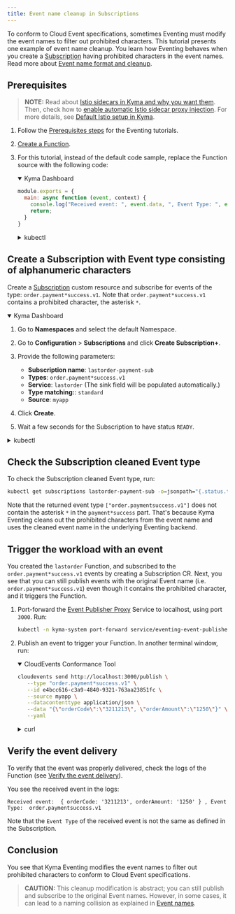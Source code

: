 ```yaml
---
title: Event name cleanup in Subscriptions
---
```


To conform to Cloud Event specifications, sometimes Eventing must modify the event names to filter out prohibited characters. This tutorial presents one example of event name cleanup.
You learn how Eventing behaves when you create a [Subscription](../../05-technical-reference/00-custom-resources/evnt-01-subscription.md) having prohibited characters in the event names. Read more about [Event name format and cleanup](../../05-technical-reference/evnt-01-event-names.md).

## Prerequisites

>**NOTE:** Read about [Istio sidecars in Kyma and why you want them](https://kyma-project.io/#/istio/user/00-overview/00-30-overview-istio-sidecars). Then, check how to [enable automatic Istio sidecar proxy injection](https://kyma-project.io/#/istio/user/02-operation-guides/operations/02-20-enable-sidecar-injection). For more details, see [Default Istio setup in Kyma](https://kyma-project.io/#/istio/user/00-overview/00-40-overview-istio-setup).

1. Follow the [Prerequisites steps](./) for the Eventing tutorials.
2. [Create a Function](../../02-get-started/04-trigger-workload-with-event.md#create-a-function).
3. For this tutorial, instead of the default code sample, replace the Function source with the following code:

   <div tabs name="Deploy a Function" group="create-workload">
     <details open>
     <summary label="Kyma Dashboard">
     Kyma Dashboard
     </summary>

   ```js
   module.exports = {
     main: async function (event, context) {
       console.log("Received event: ", event.data, ", Event Type: ", event.extensions.request.headers['ce-type']);
       return;
     } 
   }
   ```
       
     </details>
     <details>
     <summary label="kubectl">
     kubectl
     </summary>
   
   ```bash
   cat <<EOF | kubectl apply -f -
   apiVersion: serverless.kyma-project.io/v1alpha2
   kind: Function
   metadata:
     name: lastorder
     namespace: default
   spec:
     replicas: 1
     resourceConfiguration:
       function:
         profile: S
       build:
         profile: local-dev
     runtime: nodejs18
     source:
       inline:
         source: |-
           module.exports = {
             main: async function (event, context) {
               console.log("Received event: ", event.data, ", Event Type: ", event.extensions.request.headers['ce-type']);
               return;
             }
           }
   EOF
   ```

     </details>
   </div>

## Create a Subscription with Event type consisting of alphanumeric characters

Create a [Subscription](../../05-technical-reference/00-custom-resources/evnt-01-subscription.md) custom resource and subscribe for events of the type: `order.payment*success.v1`. Note that `order.payment*success.v1` contains a prohibited character, the asterisk `*`.

<div tabs name="Create a Subscription" group="create-subscription">
  <details open>
  <summary label="Kyma Dashboard">
  Kyma Dashboard
  </summary>

1. Go to **Namespaces** and select the default Namespace.
2. Go to **Configuration** > **Subscriptions** and click **Create Subscription+**.
3. Provide the following parameters:
   - **Subscription name**: `lastorder-payment-sub`
   - **Types**: `order.payment*success.v1`
   - **Service**: `lastorder` (The sink field will be populated automatically.)
   - **Type matching:**: `standard`
   - **Source**: `myapp`

4. Click **Create**.
5. Wait a few seconds for the Subscription to have status `READY`.

  </details>
  <details>
  <summary label="kubectl">
  kubectl
  </summary>

Run:
```bash
cat <<EOF | kubectl apply -f -
   apiVersion: eventing.kyma-project.io/v1alpha2
   kind: Subscription
   metadata:
     name: lastorder-payment-sub
     namespace: default
   spec:
     sink: 'http://lastorder.default.svc.cluster.local'
     source: myapp
     types:
       - order.payment*success.v1
EOF
```

To check that the Subscription was created and is ready, run:
```bash
kubectl get subscriptions lastorder-payment-sub -o=jsonpath="{.status.ready}"
```

The operation was successful if the returned status says `true`.
  </details>
</div>

## Check the Subscription cleaned Event type

To check the Subscription cleaned Event type, run:
```bash
kubectl get subscriptions lastorder-payment-sub -o=jsonpath="{.status.types}"
```

Note that the returned event type `["order.paymentsuccess.v1"]` does not contain the asterisk `*` in the `payment*success` part. That's because Kyma Eventing cleans out the prohibited characters from the event name and uses the cleaned event name in the underlying Eventing backend.

## Trigger the workload with an event

You created the `lastorder` Function, and subscribed to the `order.payment*success.v1` events by creating a Subscription CR. 
Next, you see that you can still publish events with the original Event name (i.e. `order.payment*success.v1`) even though it contains the prohibited character, and it triggers the Function.

1. Port-forward the [Event Publisher Proxy](../../05-technical-reference/00-architecture/evnt-01-architecture.md) Service to localhost, using port `3000`. Run:
   ```bash
   kubectl -n kyma-system port-forward service/eventing-event-publisher-proxy 3000:80
   ```
2. Publish an event to trigger your Function. In another terminal window, run:

   <div tabs name="Publish an event" group="trigger-workload">
     <details open>
     <summary label="CloudEvents Conformance Tool">
     CloudEvents Conformance Tool
     </summary>
   
      ```bash
      cloudevents send http://localhost:3000/publish \
         --type "order.payment*success.v1" \
         --id e4bcc616-c3a9-4840-9321-763aa23851fc \
         --source myapp \
         --datacontenttype application/json \
         --data "{\"orderCode\":\"3211213\", \"orderAmount\":\"1250\"}" \
         --yaml
      ```
   
     </details>
     <details>
     <summary label="curl">
     curl
     </summary>
   
      ```bash
      curl -v -X POST \
           -H "ce-specversion: 1.0" \
           -H "ce-type: order.payment*success.v1" \
           -H "ce-source: myapp" \
           -H "ce-eventtypeversion: v1" \
           -H "ce-id: e4bcc616-c3a9-4840-9321-763aa23851fc" \
           -H "content-type: application/json" \
           -d "{\"orderCode\":\"3211213\", \"orderAmount\":\"1250\"}" \
           http://localhost:3000/publish
      ```
     </details>
   </div>

## Verify the event delivery

To verify that the event was properly delivered, check the logs of the Function (see [Verify the event delivery](../../02-get-started/04-trigger-workload-with-event.md#verify-the-event-delivery)).

You see the received event in the logs:
```
Received event:  { orderCode: '3211213', orderAmount: '1250' } , Event Type:  order.paymentsuccess.v1
```
Note that the `Event Type` of the received event is not the same as defined in the Subscription.

## Conclusion

You see that Kyma Eventing modifies the event names to filter out prohibited characters to conform to Cloud Event specifications. 

> **CAUTION:** This cleanup modification is abstract; you can still publish and subscribe to the original Event names. However, in some cases, it can lead to a naming collision as explained in [Event names](../../05-technical-reference/evnt-01-event-names.md).
